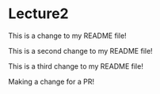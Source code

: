 # Lecture2

This is a change to my README file!

This is a second change to my README file!

This is a third change to my README file!

Making a change for a PR!
